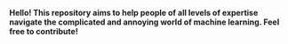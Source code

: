 **Hello! This repository aims to help people of all levels of expertise navigate the complicated and annoying world of machine learning. Feel free to contribute!**